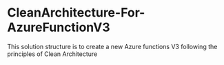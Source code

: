 # CleanArchitecture-For-AzureFunctionV3
This solution structure is to create a new Azure functions V3 following the principles of Clean Architecture
